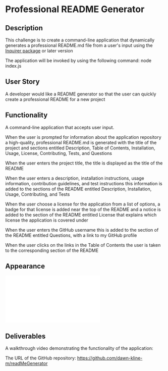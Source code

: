 # Professional README Generator

## Description

This challenge is to create a command-line application that dynamically generates a professional README.md file from a user's input using the [Inquirer package](https://www.npmjs.com/package/inquirer/v/8.2.4) or later version

The application will be invoked by using the following command:  node index.js    

## User Story

A developer would like a README generator so that the user can quickly create a professional README for a new project

## Functionality

A command-line application that accepts user input.

When the user is prompted for information about the application repository a high-quality, professional README.md is generated with the title of the project and sections entitled Description, Table of Contents, Installation, Usage, License, Contributing, Tests, and Questions

When the user enters the project title, the title is displayed as the title of the README

When the user enters a description, installation instructions, usage information, contribution guidelines, and test instructions this information is added to the sections of the README entitled Description, Installation, Usage, Contributing, and Tests

When the user choose a license for the application from a list of options, a badge for that license is added near the top of the README and a notice is added to the section of the README entitled License that explains which license the application is covered under

When the user enters the GitHub username this is added to the section of the README entitled Questions, with a link to my GitHub profile

When the user clicks on the links in the Table of Contents the user is taken to the corresponding section of the README

## Appearance

![This is a sample README generated](./SampleREADME.md)

## Deliverables

A walkthrough video demonstrating the functionality of the application:

The URL of the GitHub repository:  https://github.com/dawn-kline-m/readMeGenerator